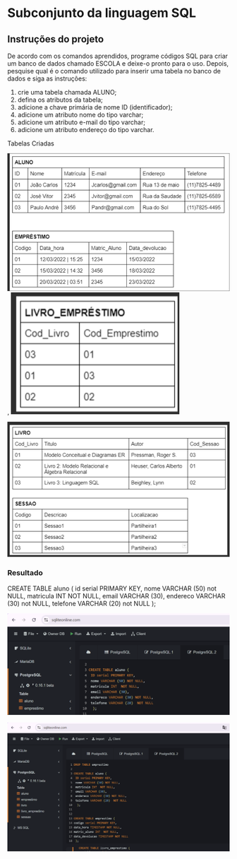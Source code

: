 # Subconjunto da linguagem SQL

## Instruções do projeto

De acordo com os comandos aprendidos, programe códigos SQL para criar um banco de dados chamado ESCOLA e deixe-o pronto para o uso. Depois, pesquise qual é o comando utilizado para inserir uma tabela no banco de dados e siga as instruções:

1. crie uma tabela chamada ALUNO;  
2. defina os atributos da tabela;
3. adicione a chave primária de nome ID (identificador);
4. adicione um atributo nome do tipo varchar;
5. adicione um atributo e-mail do tipo varchar;
6. adicione um atributo endereço do tipo varchar.

Tabelas Criadas 

![Aluno e Emprestimo](image.png) , ![Livro_emprestimo](image-1.png)

![Livro e sessao](image-2.png)

### Resultado


CREATE TABLE aluno (
 id serial PRIMARY KEY,
 nome VARCHAR (50) not NULL,
 matricula INT  NOT NULL,
 email VARCHAR (30),
 endereco VARCHAR (30) not NULL,
 telefone VARCHAR (20)  not NULL
  );


![resultado](image-3.png)

![Banco escola](image-4.png)

